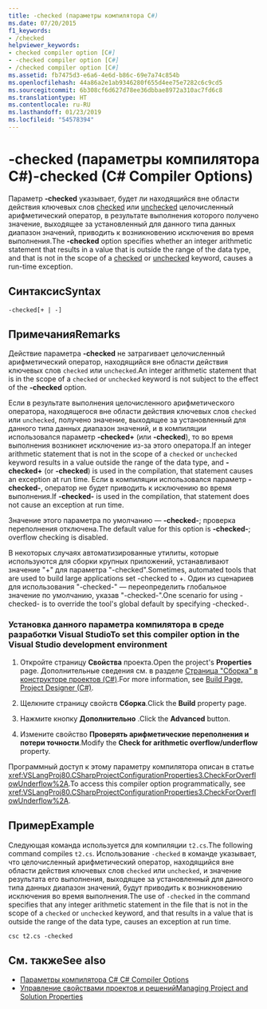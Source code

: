 ```yaml
---
title: -checked (параметры компилятора C#)
ms.date: 07/20/2015
f1_keywords:
- /checked
helpviewer_keywords:
- checked compiler option [C#]
- -checked compiler option [C#]
- /checked compiler option [C#]
ms.assetid: fb7475d3-e6a6-4e6d-b86c-69e7a74c854b
ms.openlocfilehash: 44a86a2e1ab9346280f655d4ee75e7282c6c9cd5
ms.sourcegitcommit: 6b308cf6d627d78ee36dbbae8972a310ac7fd6c8
ms.translationtype: HT
ms.contentlocale: ru-RU
ms.lasthandoff: 01/23/2019
ms.locfileid: "54578394"
---
```

# <a name="-checked-c-compiler-options"></a><span data-ttu-id="dc32a-102">-checked (параметры компилятора C#)</span><span class="sxs-lookup"><span data-stu-id="dc32a-102">-checked (C# Compiler Options)</span></span>
<span data-ttu-id="dc32a-103">Параметр **-checked** указывает, будет ли находящийся вне области действия ключевых слов [checked](../../../csharp/language-reference/keywords/checked.md) или [unchecked](../../../csharp/language-reference/keywords/unchecked.md) целочисленный арифметический оператор, в результате выполнения которого получено значение, выходящее за установленный для данного типа данных диапазон значений, приводить к возникновению исключения во время выполнения.</span><span class="sxs-lookup"><span data-stu-id="dc32a-103">The **-checked** option specifies whether an integer arithmetic statement that results in a value that is outside the range of the data type, and that is not in the scope of a [checked](../../../csharp/language-reference/keywords/checked.md) or [unchecked](../../../csharp/language-reference/keywords/unchecked.md) keyword, causes a run-time exception.</span></span>  
  
## <a name="syntax"></a><span data-ttu-id="dc32a-104">Синтаксис</span><span class="sxs-lookup"><span data-stu-id="dc32a-104">Syntax</span></span>  
  
```console  
-checked[+ | -]  
```  
  
## <a name="remarks"></a><span data-ttu-id="dc32a-105">Примечания</span><span class="sxs-lookup"><span data-stu-id="dc32a-105">Remarks</span></span>  
 <span data-ttu-id="dc32a-106">Действие параметра **-checked** не затрагивает целочисленный арифметический оператор, находящийся вне области действия ключевых слов `checked` или `unchecked`.</span><span class="sxs-lookup"><span data-stu-id="dc32a-106">An integer arithmetic statement that is in the scope of a `checked` or `unchecked` keyword is not subject to the effect of the **-checked** option.</span></span>  
  
 <span data-ttu-id="dc32a-107">Если в результате выполнения целочисленного арифметического оператора, находящегося вне области действия ключевых слов `checked` или `unchecked`, получено значение, выходящее за установленный для данного типа данных диапазон значений, и в компиляции использовался параметр **-checked+** (или **-checked**), то во время выполнения возникнет исключение из-за этого оператора.</span><span class="sxs-lookup"><span data-stu-id="dc32a-107">If an integer arithmetic statement that is not in the scope of a `checked` or `unchecked` keyword results in a value outside the range of the data type, and **-checked+** (or **-checked**) is used in the compilation, that statement causes an exception at run time.</span></span> <span data-ttu-id="dc32a-108">Если в компиляции использовался параметр **-checked-**, оператор не будет приводить к исключению во время выполнения.</span><span class="sxs-lookup"><span data-stu-id="dc32a-108">If **-checked-** is used in the compilation, that statement does not cause an exception at run time.</span></span>  
  
 <span data-ttu-id="dc32a-109">Значение этого параметра по умолчанию — **-checked-**; проверка переполнения отключена.</span><span class="sxs-lookup"><span data-stu-id="dc32a-109">The default value for this option is **-checked-**; overflow checking is disabled.</span></span>
 
 <span data-ttu-id="dc32a-110">В некоторых случаях автоматизированные утилиты, которые используются для сборки крупных приложений, устанавливают значение "+" для параметра "-checked".</span><span class="sxs-lookup"><span data-stu-id="dc32a-110">Sometimes, automated tools that are used to build large applications set -checked to +.</span></span> <span data-ttu-id="dc32a-111">Один из сценариев для использования "-checked-" — переопределить глобальное значение по умолчанию, указав "-checked-".</span><span class="sxs-lookup"><span data-stu-id="dc32a-111">One scenario for using -checked- is to override the tool's global default by specifying -checked-.</span></span>
 
### <a name="to-set-this-compiler-option-in-the-visual-studio-development-environment"></a><span data-ttu-id="dc32a-112">Установка данного параметра компилятора в среде разработки Visual Studio</span><span class="sxs-lookup"><span data-stu-id="dc32a-112">To set this compiler option in the Visual Studio development environment</span></span>  
  
1.  <span data-ttu-id="dc32a-113">Откройте страницу **Свойства** проекта.</span><span class="sxs-lookup"><span data-stu-id="dc32a-113">Open the project's **Properties** page.</span></span> <span data-ttu-id="dc32a-114">Дополнительные сведения см. в разделе [Страница "Сборка" в конструкторе проектов (C#)](/visualstudio/ide/reference/build-page-project-designer-csharp).</span><span class="sxs-lookup"><span data-stu-id="dc32a-114">For more information, see [Build Page, Project Designer (C#)](/visualstudio/ide/reference/build-page-project-designer-csharp).</span></span>  
  
2.  <span data-ttu-id="dc32a-115">Щелкните страницу свойств **Сборка**.</span><span class="sxs-lookup"><span data-stu-id="dc32a-115">Click the **Build** property page.</span></span>  
  
3.  <span data-ttu-id="dc32a-116">Нажмите кнопку **Дополнительно** .</span><span class="sxs-lookup"><span data-stu-id="dc32a-116">Click the **Advanced** button.</span></span>  
  
4.  <span data-ttu-id="dc32a-117">Измените свойство **Проверять арифметические переполнения и потери точности**.</span><span class="sxs-lookup"><span data-stu-id="dc32a-117">Modify the **Check for arithmetic overflow/underflow** property.</span></span>  
  
 <span data-ttu-id="dc32a-118">Программный доступ к этому параметру компилятора описан в статье <xref:VSLangProj80.CSharpProjectConfigurationProperties3.CheckForOverflowUnderflow%2A>.</span><span class="sxs-lookup"><span data-stu-id="dc32a-118">To access this compiler option programmatically, see <xref:VSLangProj80.CSharpProjectConfigurationProperties3.CheckForOverflowUnderflow%2A>.</span></span>  
  
## <a name="example"></a><span data-ttu-id="dc32a-119">Пример</span><span class="sxs-lookup"><span data-stu-id="dc32a-119">Example</span></span>  
 <span data-ttu-id="dc32a-120">Следующая команда используется для компиляции `t2.cs`.</span><span class="sxs-lookup"><span data-stu-id="dc32a-120">The following command compiles `t2.cs`.</span></span> <span data-ttu-id="dc32a-121">Использование `-checked` в команде указывает, что целочисленный арифметический оператор, находящийся вне области действия ключевых слов `checked` или `unchecked`, и значение результата его выполнения, выходящее за установленный для данного типа данных диапазон значений, будут приводить к возникновению исключения во время выполнения.</span><span class="sxs-lookup"><span data-stu-id="dc32a-121">The use of `-checked` in the command specifies that any integer arithmetic statement in the file that is not in the scope of a `checked` or `unchecked` keyword, and that results in a value that is outside the range of the data type, causes an exception at run time.</span></span>  
  
```console  
csc t2.cs -checked  
```  
  
## <a name="see-also"></a><span data-ttu-id="dc32a-122">См. также</span><span class="sxs-lookup"><span data-stu-id="dc32a-122">See also</span></span>

- [<span data-ttu-id="dc32a-123">Параметры компилятора C# </span><span class="sxs-lookup"><span data-stu-id="dc32a-123">C# Compiler Options</span></span>](../../../csharp/language-reference/compiler-options/index.md)
- [<span data-ttu-id="dc32a-124">Управление свойствами проектов и решений</span><span class="sxs-lookup"><span data-stu-id="dc32a-124">Managing Project and Solution Properties</span></span>](/visualstudio/ide/managing-project-and-solution-properties)
